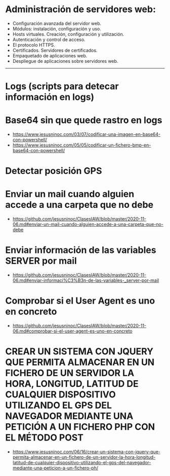 # Administración de servidores web:
- Configuración avanzada del servidor web.
- Módulos: instalación, configuración y uso.
- Hosts virtuales. Creación, configuración y utilización.
- Autenticación y control de acceso.
- El protocolo HTTPS.
- Certificados. Servidores de certificados.
- Empaquetado de aplicaciones web.
- Despliegue de aplicaciones sobre servidores web.

---------------

# Logs (scripts para detecar información en logs)

# Base64 sin que quede rastro en logs
* https://www.jesusninoc.com/03/07/codificar-una-imagen-en-base64-con-powershell/
* https://www.jesusninoc.com/05/05/codificar-un-fichero-bmp-en-base64-con-powershell/

# Detectar posición GPS

# Enviar un mail cuando alguien accede a una carpeta que no debe
* https://github.com/jesusninoc/ClasesIAW/blob/master/2020-11-06.md#enviar-un-mail-cuando-alguien-accede-a-una-carpeta-que-no-debe

# Enviar información de las variables SERVER por mail
* https://github.com/jesusninoc/ClasesIAW/blob/master/2020-11-06.md#enviar-informaci%C3%B3n-de-las-variables-_server-por-mail

# Comprobar si el User Agent es uno en concreto
* https://github.com/jesusninoc/ClasesIAW/blob/master/2020-11-06.md#comprobar-si-el-user-agent-es-uno-en-concreto

# CREAR UN SISTEMA CON JQUERY QUE PERMITA ALMACENAR EN UN FICHERO DE UN SERVIDOR LA HORA, LONGITUD, LATITUD DE CUALQUIER DISPOSITIVO UTILIZANDO EL GPS DEL NAVEGADOR MEDIANTE UNA PETICIÓN A UN FICHERO PHP CON EL MÉTODO POST
* https://www.jesusninoc.com/06/16/crear-un-sistema-con-jquery-que-permita-almacenar-en-un-fichero-de-un-servidor-la-hora-longitud-latitud-de-cualquier-dispositivo-utilizando-el-gps-del-navegador-mediante-una-peticion-a-un-fichero-ph/
